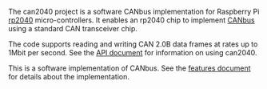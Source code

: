 The can2040 project is a software CANbus implementation for Raspberry
Pi
[rp2040](https://www.raspberrypi.com/documentation/microcontrollers/rp2040.html)
micro-controllers.  It enables an rp2040 chip to implement
[CANbus](https://en.wikipedia.org/wiki/CAN_bus) using a standard CAN
transceiver chip.

The code supports reading and writing CAN 2.0B data frames at rates up
to 1Mbit per second.  See the [API document](docs/API.md) for
information on using can2040.

This is a software implementation of CANbus.  See the [features
document](docs/Features.md) for details about the implementation.
